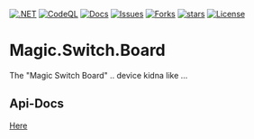 [![.NET](https://github.com/BoBoBaSs84/Magic.Switch.Board/actions/workflows/dotnet.yml/badge.svg?branch=main)](https://github.com/BoBoBaSs84/Magic.Switch.Board/actions/workflows/dotnet.yml)
[![CodeQL](https://github.com/BoBoBaSs84/Magic.Switch.Board/actions/workflows/codeql-analysis.yml/badge.svg?branch=main)](https://github.com/BoBoBaSs84/Magic.Switch.Board/actions/workflows/codeql-analysis.yml)
[![Docs](https://github.com/BoBoBaSs84/Magic.Switch.Board/actions/workflows/docs.yml/badge.svg?branch=main)](https://github.com/BoBoBaSs84/Magic.Switch.Board/actions/workflows/docs.yml)
[![Issues](https://img.shields.io/github/issues/BoBoBaSs84/Magic.Switch.Board)](https://github.com/BoBoBaSs84/Magic.Switch.Board/issues)
[![Forks](https://img.shields.io/github/forks/BoBoBaSs84/Magic.Switch.Board)](https://github.com/BoBoBaSs84/Magic.Switch.Board/network)
[![stars](https://img.shields.io/github/stars/BoBoBaSs84/Magic.Switch.Board)](https://github.com/BoBoBaSs84/Magic.Switch.Board/stargazers)
[![License](https://img.shields.io/github/license/BoBoBaSs84/Magic.Switch.Board)](https://github.com/BoBoBaSs84/Magic.Switch.Board/blob/main/LICENSE)
# Magic.Switch.Board

The "Magic Switch Board" .. device kidna like ...

## Api-Docs

[Here](https://bobobass84.github.io/Magic.Switch.Board)
